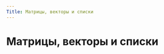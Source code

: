 ```yaml
---
Title: Матрицы, векторы и списки
---
```



Матрицы, векторы и списки
=========================

<!-- TOC -->
